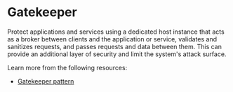 # Gatekeeper

Protect applications and services using a dedicated host instance that acts as a broker between clients and the application or service, validates and sanitizes requests, and passes requests and data between them. This can provide an additional layer of security and limit the system's attack surface.

Learn more from the following resources:

- [Gatekeeper pattern](https://learn.microsoft.com/en-us/azure/architecture/patterns/gatekeeper)